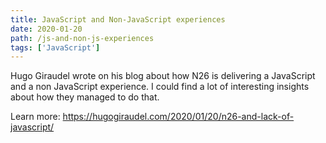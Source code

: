 ```yaml
---
title: JavaScript and Non-JavaScript experiences
date: 2020-01-20
path: /js-and-non-js-experiences
tags: ['JavaScript']
---
```


Hugo Giraudel wrote on his blog about how N26 is delivering a JavaScript and a non JavaScript experience. I could find a lot of interesting insights about how they managed to do that.

Learn more: https://hugogiraudel.com/2020/01/20/n26-and-lack-of-javascript/

